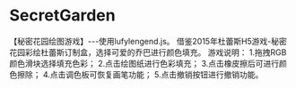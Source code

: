 # SecretGarden
【秘密花园绘图游戏】---使用lufylengend.js。
借鉴2015年杜蕾斯H5游戏-秘密花园彩绘杜蕾斯订制盒，选择可爱的乔巴进行颜色填充。
游戏说明：
  1.拖拽RGB颜色滑块选择填充色彩；
  2.点击绘图纸进行色彩填充；
  3.点击橡皮擦后可进行颜色擦除；
  4.点击调色板可恢复画笔功能；
  5.点击撤销按钮进行撤销功能。
